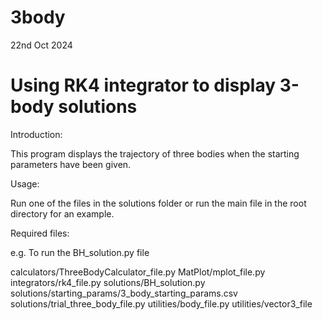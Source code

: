 # 3body

22nd Oct 2024

Using RK4 integrator to display 3-body solutions
================================================

Introduction:

This program displays the trajectory of three bodies
when the starting parameters have been given.

Usage:

Run one of the files in the solutions folder or
run the main file in the root directory for an example.

Required files:

e.g. To run the BH_solution.py file

calculators/ThreeBodyCalculator_file.py
MatPlot/mplot_file.py
integrators/rk4_file.py
solutions/BH_solution.py
solutions/starting_params/3_body_starting_params.csv
solutions/trial_three_body_file.py
utilities/body_file.py
utilities/vector3_file
